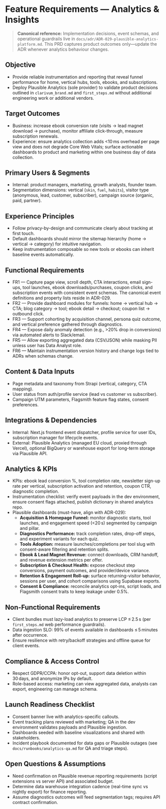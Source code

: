 # Feature Requirements — Analytics & Insights

> **Canonical reference:** Implementation decisions, event schemas, and operational guardrails live in `docs/adr/ADR-029-plausible-analytics-platform.md`. This PRD captures product outcomes only—update the ADR whenever analytics behaviour changes.

## Objective
- Provide reliable instrumentation and reporting that reveal funnel performance for home, vertical hubs, tools, ebooks, and subscriptions.
- Deploy Plausible Analytics (sole provider) to validate product decisions outlined in `clarivum_brand.md` and `first_steps.md` without additional engineering work or additional vendors.

## Target Outcomes
- Business: increase ebook conversion rate (visits → lead magnet download → purchase), monitor affiliate click-through, measure subscription renewals.
- Experience: ensure analytics collection adds <10 ms overhead per page view and does not degrade Core Web Vitals; surface actionable dashboards to product and marketing within one business day of data collection.

## Primary Users & Segments
- Internal: product managers, marketing, growth analysts, founder team.
- Segmentation dimensions: vertical (`skin`, `fuel`, `habits`), visitor type (anonymous, lead, customer, subscriber), campaign source (organic, paid, partner).

## Experience Principles
- Follow privacy-by-design and communicate clearly about tracking at first touch.
- Default dashboards should mirror the sitemap hierarchy (home → vertical → category) for intuitive navigation.
- Keep instrumentation composable so new tools or ebooks can inherit baseline events automatically.

## Functional Requirements
- FR1 — Capture page view, scroll depth, CTA interactions, email sign-ups, tool launches, ebook downloads/purchases, coupon clicks, and subscription events with consistent event schemas. The canonical event definitions and property lists reside in ADR-029.
- FR2 — Provide dashboard modules for funnels: home → vertical hub → CTA; blog category → tool; ebook detail → checkout; coupon list → outbound click.
- FR3 — Support cohorting by acquisition channel, persona quiz outcome, and vertical preference gathered through diagnostics.
- FR4 — Expose daily anomaly detection (e.g., >20% drop in conversions) via automated alerts to Slack/email.
- FR5 — Allow exporting aggregated data (CSV/JSON) while masking PII unless user has Data Analyst role.
- FR6 — Maintain instrumentation version history and change logs tied to ADRs when schemas change.

## Content & Data Inputs
- Page metadata and taxonomy from Strapi (vertical, category, CTA mapping).
- User status from auth/profile service (lead vs customer vs subscriber).
- Campaign UTM parameters, Flagsmith feature flag states, consent preferences.

## Integrations & Dependencies
- Internal: Next.js frontend event dispatcher, profile service for user IDs, subscription manager for lifecycle events.
- External: Plausible Analytics (managed EU cloud, proxied through Vercel), optional BigQuery or warehouse export for long-term storage via Plausible API.

## Analytics & KPIs
- KPIs: ebook lead conversion %, tool completion rate, newsletter sign-up rate per vertical, subscription activation and retention, coupon CTR, diagnostic completion.
- Instrumentation checklist: verify event payloads in the dev environment, ensure consent flags attached, publish dictionary in shared analytics repo.
- Plausible dashboards (must-have, align with ADR-029):
  - **Acquisition & Homepage Funnel:** monitor diagnostic starts, tool launches, and engagement speed (<20 s) segmented by campaign and pillar.
  - **Diagnostics Performance:** track completion rates, drop-off steps, and experiment variants for each quiz.
  - **Tools Adoption:** measure launches/completions per tool slug with consent-aware filtering and retention splits.
  - **Ebook & Lead Magnet Revenue:** connect downloads, CRM handoff, and revenue extension metrics per offer.
  - **Subscription & Checkout Health:** expose checkout step conversions, payment outcomes, and provider/device variance.
  - **Retention & Engagement Roll-up:** surface returning-visitor behavior, sessions per user, and cohort comparisons using Supabase exports.
  - **Consent & Compliance:** reconcile analytics opt-ins, script loads, and Flagsmith consent traits to keep leakage under 0.5%.

## Non-Functional Requirements
- Client bundles must lazy-load analytics to preserve LCP ≤ 2.5 s (per `first_steps.md` web performance guardrails).
- Data ingestion SLO: 99% of events available in dashboards ≤ 5 minutes after occurrence.
- Ensure resilience with retry/backoff strategies and offline queue for client events.

## Compliance & Access Control
- Respect GDPR/CCPA: honor opt-out, support data deletion within 30 days, and anonymize IPs by default.
- Role-based access: marketing can view aggregated data, analysts can export, engineering can manage schema.

## Launch Readiness Checklist
- Consent banner live with analytics-specific callouts.
- Event tracking plans reviewed with marketing; QA in the dev environment validates payloads and Plausible ingestion.
- Dashboards seeded with baseline visualizations and shared with stakeholders.
- Incident playbook documented for data gaps or Plausible outages (see `docs/runbooks/analytics-qa.md` for QA and triage steps).

## Open Questions & Assumptions
- Need confirmation on Plausible revenue reporting requirements (script extensions vs server API) and associated budget.
- Determine data warehouse integration cadence (real-time sync vs nightly export) for finance reporting.
- Assume diagnostics outcomes will feed segmentation tags; requires API contract confirmation.
